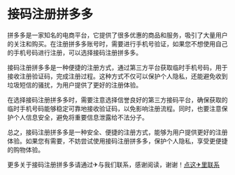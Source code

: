 # 接码注册拼多多

拼多多是一家知名的电商平台，它提供了很多优惠的商品和服务，吸引了大量用户的关注和购买。在注册拼多多账号时，需要进行手机号验证，如果您不想使用自己的手机号码进行注册，可以选择接码注册拼多多。

接码注册拼多多是一种便捷的注册方式，通过第三方平台获取临时手机号码，用于接收注册验证码，完成注册过程。这种方式不仅可以保护个人隐私，还能避免收到垃圾短信的骚扰，为用户提供了更好的注册体验。

在选择接码注册拼多多时，需要注意选择信誉良好的第三方接码平台，确保获取的临时手机号码能够稳定可靠地接收验证码，以免影响注册流程。同时，也要注意保护个人信息安全，避免将重要信息泄露给不法分子。

总之，接码注册拼多多是一种安全、便捷的注册方式，能够为用户提供更好的注册体验。如果您有需要，不妨尝试使用接码注册拼多多，保护个人隐私，享受更便捷的购物体验。

更多关于接码注册拼多多请通过✈与我们联系，感谢阅读，谢谢！[点这✈里联系](https://ss.k02.cc)